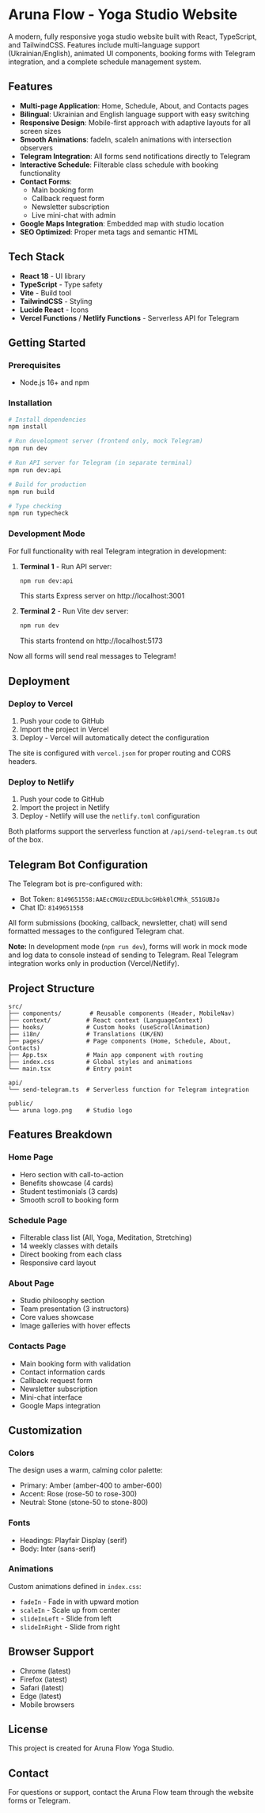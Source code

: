 # Aruna Flow - Yoga Studio Website

A modern, fully responsive yoga studio website built with React, TypeScript, and TailwindCSS. Features include multi-language support (Ukrainian/English), animated UI components, booking forms with Telegram integration, and a complete schedule management system.

## Features

- **Multi-page Application**: Home, Schedule, About, and Contacts pages
- **Bilingual**: Ukrainian and English language support with easy switching
- **Responsive Design**: Mobile-first approach with adaptive layouts for all screen sizes
- **Smooth Animations**: fadeIn, scaleIn animations with intersection observers
- **Telegram Integration**: All forms send notifications directly to Telegram
- **Interactive Schedule**: Filterable class schedule with booking functionality
- **Contact Forms**:
  - Main booking form
  - Callback request form
  - Newsletter subscription
  - Live mini-chat with admin
- **Google Maps Integration**: Embedded map with studio location
- **SEO Optimized**: Proper meta tags and semantic HTML

## Tech Stack

- **React 18** - UI library
- **TypeScript** - Type safety
- **Vite** - Build tool
- **TailwindCSS** - Styling
- **Lucide React** - Icons
- **Vercel Functions** / **Netlify Functions** - Serverless API for Telegram

## Getting Started

### Prerequisites

- Node.js 16+ and npm

### Installation

```bash
# Install dependencies
npm install

# Run development server (frontend only, mock Telegram)
npm run dev

# Run API server for Telegram (in separate terminal)
npm run dev:api

# Build for production
npm run build

# Type checking
npm run typecheck
```

### Development Mode

For full functionality with real Telegram integration in development:

1. **Terminal 1** - Run API server:
   ```bash
   npm run dev:api
   ```
   This starts Express server on http://localhost:3001

2. **Terminal 2** - Run Vite dev server:
   ```bash
   npm run dev
   ```
   This starts frontend on http://localhost:5173

Now all forms will send real messages to Telegram!

## Deployment

### Deploy to Vercel

1. Push your code to GitHub
2. Import the project in Vercel
3. Deploy - Vercel will automatically detect the configuration

The site is configured with `vercel.json` for proper routing and CORS headers.

### Deploy to Netlify

1. Push your code to GitHub
2. Import the project in Netlify
3. Deploy - Netlify will use the `netlify.toml` configuration

Both platforms support the serverless function at `/api/send-telegram.ts` out of the box.

## Telegram Bot Configuration

The Telegram bot is pre-configured with:
- Bot Token: `8149651558:AAEcCMGUzcEDULbcGHbk0lCMhk_S51GUBJo`
- Chat ID: `8149651558`

All form submissions (booking, callback, newsletter, chat) will send formatted messages to the configured Telegram chat.

**Note:** In development mode (`npm run dev`), forms will work in mock mode and log data to console instead of sending to Telegram. Real Telegram integration works only in production (Vercel/Netlify).

## Project Structure

```
src/
├── components/        # Reusable components (Header, MobileNav)
├── context/          # React context (LanguageContext)
├── hooks/            # Custom hooks (useScrollAnimation)
├── i18n/             # Translations (UK/EN)
├── pages/            # Page components (Home, Schedule, About, Contacts)
├── App.tsx           # Main app component with routing
├── index.css         # Global styles and animations
└── main.tsx          # Entry point

api/
└── send-telegram.ts  # Serverless function for Telegram integration

public/
└── aruna logo.png    # Studio logo
```

## Features Breakdown

### Home Page
- Hero section with call-to-action
- Benefits showcase (4 cards)
- Student testimonials (3 cards)
- Smooth scroll to booking form

### Schedule Page
- Filterable class list (All, Yoga, Meditation, Stretching)
- 14 weekly classes with details
- Direct booking from each class
- Responsive card layout

### About Page
- Studio philosophy section
- Team presentation (3 instructors)
- Core values showcase
- Image galleries with hover effects

### Contacts Page
- Main booking form with validation
- Contact information cards
- Callback request form
- Newsletter subscription
- Mini-chat interface
- Google Maps integration

## Customization

### Colors
The design uses a warm, calming color palette:
- Primary: Amber (amber-400 to amber-600)
- Accent: Rose (rose-50 to rose-300)
- Neutral: Stone (stone-50 to stone-800)

### Fonts
- Headings: Playfair Display (serif)
- Body: Inter (sans-serif)

### Animations
Custom animations defined in `index.css`:
- `fadeIn` - Fade in with upward motion
- `scaleIn` - Scale up from center
- `slideInLeft` - Slide from left
- `slideInRight` - Slide from right

## Browser Support

- Chrome (latest)
- Firefox (latest)
- Safari (latest)
- Edge (latest)
- Mobile browsers

## License

This project is created for Aruna Flow Yoga Studio.

## Contact

For questions or support, contact the Aruna Flow team through the website forms or Telegram.
